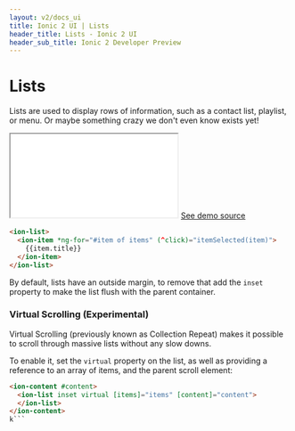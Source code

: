 ```yaml
---
layout: v2/docs_ui
title: Ionic 2 UI | Lists
header_title: Lists - Ionic 2 UI
header_sub_title: Ionic 2 Developer Preview
---
```


<h1 class="title">Lists</h1>

Lists are used to display rows of information, such as a contact list,
playlist, or menu. Or maybe something crazy we don't even know exists yet!


<div class="demo">
  <iframe src="/dist/examples/list/basic/"></iframe>
  <a href="https://github.com/driftyco/ionic2/tree/master/ionic/components/list/test/basic">See demo source <i class="icon ion-ios-arrow-right"></i></a>
</div>


```html
<ion-list>
  <ion-item *ng-for="#item of items" (^click)="itemSelected(item)">
    {{item.title}}
  </ion-item>
</ion-list>
```

By default, lists have an outside margin, to remove that add the `inset` property
to make the list flush with the parent container.

### Virtual Scrolling (Experimental)

Virtual Scrolling (previously known as Collection Repeat) makes it possible to scroll through
massive lists without any slow downs.

To enable it, set the `virtual` property on the list, as well as providing a
reference to an array of items, and the parent scroll element:

```html
<ion-content #content>
  <ion-list inset virtual [items]="items" [content]="content">
  </ion-list>
</ion-content>
k```
